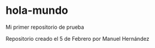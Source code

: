# hola-mundo
Mi primer repositorio de prueba

Repositorio creado el 5 de Febrero por Manuel Hernández
